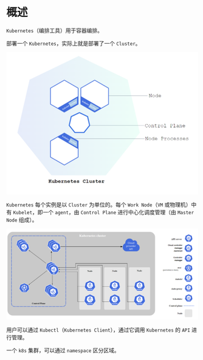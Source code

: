 # 概述

`Kubernetes`（编排工具）用于容器编排。

部署一个 `Kubernetes`，实际上就是部署了一个 `Cluster`。

![](../../attachments/18c6f89fd0d7c2bb3af7226ae657baae.png)

`Kubernetes` 每个实例是以 `Cluster` 为单位的。每个 `Work Node`（`VM` 或物理机）中有 `Kubelet`，即一个 `agent`，由 `Control Plane` 进行中心化调度管理（由 `Master Node` 组成）。

![](../../attachments/f30159ce56ad05756bd53552d9d7817d.png)

用户可以通过 `Kubectl`（`Kubernetes Client`），通过它调用 `Kubernetes` 的 `API` 进行管理。

一个 `k8s` 集群，可以通过 `namespace` 区分区域。